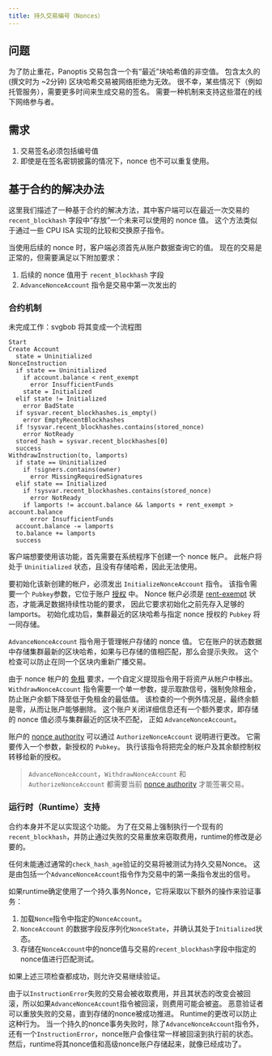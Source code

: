```yaml
---
title: 持久交易编号（Nonces）
---
```


## 问题

为了防止重花，Panoptis 交易包含一个有“最近”块哈希值的非空值。 包含太久的(撰文时为 ~2分钟) 区块哈希交易被网络拒绝为无效。 很不幸，某些情况下（例如托管服务），需要更多时间来生成交易的签名。 需要一种机制来支持这些潜在的线下网络参与者。

## 需求

1. 交易签名必须包括编号值
2. 即使是在签名密钥披露的情况下，nonce 也不可以重复使用。

## 基于合约的解决办法

这里我们描述了一种基于合约的解决方法，其中客户端可以在最近一次交易的 `recent_blockhash` 字段中“存放”一个未来可以使用的 nonce 值。 这个方法类似于通过一些 CPU ISA 实现的比较和交换原子指令。

当使用后续的 nonce 时，客户端必须首先从账户数据查询它的值。 现在的交易是正常的，但需要满足以下附加要求：

1. 后续的 nonce 值用于 `recent_blockhash` 字段
2. `AdvanceNonceAccount` 指令是交易中第一次发出的

### 合约机制

未完成工作：svgbob 将其变成一个流程图

```text
Start
Create Account
  state = Uninitialized
NonceInstruction
  if state == Uninitialized
    if account.balance < rent_exempt
      error InsufficientFunds
    state = Initialized
  elif state != Initialized
    error BadState
  if sysvar.recent_blockhashes.is_empty()
    error EmptyRecentBlockhashes
  if !sysvar.recent_blockhashes.contains(stored_nonce)
    error NotReady
  stored_hash = sysvar.recent_blockhashes[0]
  success
WithdrawInstruction(to, lamports)
  if state == Uninitialized
    if !signers.contains(owner)
      error MissingRequiredSignatures
  elif state == Initialized
    if !sysvar.recent_blockhashes.contains(stored_nonce)
      error NotReady
    if lamports != account.balance && lamports + rent_exempt > account.balance
      error InsufficientFunds
  account.balance -= lamports
  to.balance += lamports
  success
```

客户端想要使用该功能，首先需要在系统程序下创建一个 nonce 帐户。 此帐户将处于 `Uninitialized` 状态，且没有存储哈希，因此无法使用。

要初始化该新创建的帐户，必须发出 `InitializeNonceAccount` 指令。 该指令需要一个 `Pubkey`参数，它位于账户 [授权](../offline-signing/durable-nonce.md#nonce-authority) 中。 Nonce 帐户必须是 [rent-exempt](rent.md#two-tiered-rent-regime) 状态，才能满足数据持续性功能的要求， 因此它要求初始化之前先存入足够的 lamports。 初始化成功后，集群最近的区块哈希与指定 nonce 授权的 `Pubkey` 将一同存储。

`AdvanceNonceAccount` 指令用于管理帐户存储的 nonce 值。 它在账户的状态数据中存储集群最新的区块哈希，如果与已存储的值相匹配，那么会提示失败。 这个检查可以防止在同一个区块内重新广播交易。

由于 nonce 帐户的 [免租](rent.md#two-tiered-rent-regime) 要求，一个自定义提现指令用于将资产从帐户中移出。 `WithdrawNonceAccount` 指令需要一个单一参数，提示取款信号，强制免除租金，防止账户余额下降至低于免租金的最低值。 该检查的一个例外情况是，最终余额是零，从而让账户能够删除。 这个账户关闭详细信息还有一个额外要求，即存储的 nonce 值必须与集群最近的区块不匹配， 正如 `AdvanceNonceAccount`。

账户的 [nonce authority](../offline-signing/durable-nonce.md#nonce-authority) 可以通过 `AuthorizeNonceAccount` 说明进行更改。 它需要传入一个参数，新授权的 `Pubkey`。 执行该指令将把完全的帐户及其余额控制权转移给新的授权。

> `AdvanceNonceAccount`，`WithdrawNonceAccount` 和 `AuthorizeNonceAccount` 都需要当前 [nonce authority](../offline-signing/durable-nonce.md#nonce-authority) 才能签署交易。

### 运行时（Runtime）支持

合约本身并不足以实现这个功能。 为了在交易上强制执行一个现有的`recent_blockhash`，并防止通过失败的交易重放来窃取费用，runtime的修改是必要的。

任何未能通过通常的`check_hash_age`验证的交易将被测试为持久交易Nonce。 这是由包括一个`AdvanceNonceAccount`指令作为交易中的第一条指令发出的信号。

如果runtime确定使用了一个持久事务Nonce，它将采取以下额外的操作来验证事务：

1. 加载`Nonce`指令中指定的`NonceAccount`。
2. `NonceAccount` 的数据字段反序列化`NonceState`，并确认其处于`Initialized`状态。
3. 存储在`NonceAccount`中的nonce值与交易的`recent_blockhash`字段中指定的nonce值进行匹配测试。

如果上述三项检查都成功，则允许交易继续验证。

由于以`InstructionError`失败的交易会被收取费用，并且其状态的改变会被回滚，所以如果`AdvanceNonceAccount`指令被回滚，则费用可能会被盗。 恶意验证者可以重放失败的交易，直到存储的nonce被成功推进。 Runtime的更改可以防止这种行为。 当一个持久的nonce事务失败时，除了`AdvanceNonceAccount`指令外，还有一个`InstructionError`，nonce账户会像往常一样被回滚到执行前的状态。 然后，runtime将其nonce值和高级nonce账户存储起来，就像已经成功了。
